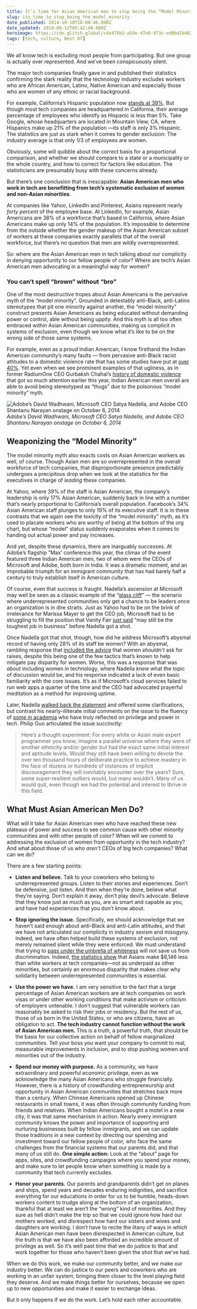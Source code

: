 ```yaml
---
title: It’s time for Asian American men to stop being the “Model Minority” in tech.
slug: its_time_to_stop_being_the_model_minority
date_published: 2014-10-10T18:00:46.000Z
date_updated: 2018-08-12T05:42:49.000Z
heroimage: https://cdn.glitch.global/c4e475b2-a54e-47e0-973c-ed0bd1b46262/green-switches.jpeg?v=1670197419105
tags: [tech, culture, Best Of]
---
```


We all know tech is excluding most people from participating. But one group is actually over represented. And we’ve been conspicuously silent.

The major tech companies finally gave in and published their statistics confirming the stark reality that the technology industry excludes workers who are African American, Latino, Native American and especially those who are women of any ethnic or racial background.

For example, California’s Hispanic population now [stands at 39%](http://www.pewresearch.org/fact-tank/2014/01/24/in-2014-latinos-will-surpass-whites-as-largest-racialethnic-group-in-california/). But though most tech companies are headquartered in California, their average percentage of employees who identify as Hispanic is less than 5%. Take Google, whose headquarters are located in Mountain View, CA, where Hispanics make up 21% of the population —its staff is only 3% Hispanic. The statistics are just as stark when it comes to gender exclusion: The industry average is that only 1/3 of employees are women.

Obviously, some will quibble about the correct basis for a proportional comparison, and whether we should compare to a state or a municipality or the whole country, and how to correct for factors like education. The statisticians are presumably busy with these concerns already.

But there’s one conclusion that is inescapable: **Asian American men who work in tech are benefitting from tech’s systematic exclusion of women and non-Asian minorities**.

At companies like Yahoo, LinkedIn and Pinterest, Asians represent nearly _forty percent_ of the employee base. At LinkedIn, for example, Asian Americans are 38% of a workforce that’s based in California, where Asian Americans make up only 14% of the population. It’s impossible to determine from the outside whether the gender makeup of the Asian American subset of workers at these companies exactly parallels that of the overall workforce, but there’s no question that men are wildly overrepresented.

So: where are the Asian American men in tech talking about our complicity in denying opportunity to our fellow people of color? Where are tech’s Asian American men advocating in a meaningful way for women?

### You can’t spell “brown” without “bro”

One of the most destructive tropes about Asian Americans is the pervasive myth of the “model minority”. Grounded in detestably anti-Black, anti-Latino stereotypes that pit one minority against another, the “model minority” construct presents Asian Americans as being educated without demanding power or control, able without being uppity. And this myth is all too often embraced within Asian American communities, making us complicit in systems of exclusion, even though we know what it’s like to be on the wrong side of those same systems.

For example, even as a proud Indian American, I know firsthand the Indian American community’s many faults — from pervasive anti-Black racist attitudes to a domestic violence rate that has some studies have put at [over 40%](http://www.americanbar.org/groups/domestic_violence/resources/statistics.html#south_asians). Yet even when we see prominent examples of that ugliness, as in former RadiumOne CEO Gurbaksh Chahal’s [history of domestic violence](http://www.newyorker.com/tech/elements/gurbaksh-chahals-ugly-revenge) that got so much attention earlier this year, Indian American men overall are able to avoid being stereotyped as “thugs” due to the poisonous “model minority” myth.

![Adobe’s David Wadhwani, Microsoft CEO Satya Nadella, and Adobe CEO Shantanu Narayan onstage on October 6, 2014](https://cdn.glitch.global/c4e475b2-a54e-47e0-973c-ed0bd1b46262/google-adobe.jpeg?v=1670197418667 "Adobe’s David Wadhwani, Microsoft CEO Satya Nadella, and Adobe CEO Shantanu Narayan onstage on October 6, 2014")
_Adobe’s David Wadhwani, Microsoft CEO Satya Nadella, and Adobe CEO Shantanu Narayan onstage on October 6, 2014_

## Weaponizing the “Model Minority”

The model minority myth also exacts costs on Asian American workers as well, of course. Though Asian men are so overrepresented in the overall workforce of tech companies, that disproportionate presence predictably undergoes a precipitous drop when we look at the statistics for the executives in charge of _leading_ these companies.

At Yahoo, where 39% of the staff is Asian American, the company’s leadership is only 17% Asian American, suddenly back in line with a number that’s nearly proportional to California’s overall population. Facebook’s 34% Asian American staff plunges to only 19% of its executive staff. It is in these contrasts that we again see the toxicity of the “model minority” myth, as it’s used to placate workers who are worthy of being at the bottom of the org chart, but whose “model” status suddenly evaporates when it comes to handing out actual power and pay increases.

And yet, despite these dynamics, there are inarguably successes. At Adobe’s flagship “Max’ conference this year, the climax of the event featured three Indian American men, two of whom were the CEOs of Microsoft and Adobe, both born in India. It was a dramatic moment, and an improbable triumph for an immigrant community that has had barely half a century to truly establish itself in American culture.

Of course, even that success is fraught. Nadella’s ascension at Microsoft may well be seen as a classic example of the “<a href="http://psychology.exeter.ac.uk/research/glasscliff/">glass cliff</a>” — the scenario where underrepresented communities only get a chance to be leaders once an organization is in dire straits. Just as Yahoo had to be on the brink of irrelevance for Marissa Mayer to get the CEO job, Microsoft had to be struggling to fill the position that Vanity Fair <a href="http://www.vanityfair.com/business/2014/11/satya-nadella-bill-gates-steve-ballmer-microsoft">just said</a> “may still be the toughest job in business” before Nadella got a shot.

Once Nadella got that shot, though, how did he address Microsoft’s abysmal record of having only 28% of its staff be women? With an abysmal, rambling response that <a href="http://readwrite.com/2014/10/09/nadella-women-dont-ask-for-raise">included the advice</a> that women _shouldn’t_ ask for raises, despite this being one of the few tactics that’s known to help mitigate pay disparity for women. Worse, this was a response that was _about_ including women in technology, where Nadella _knew_ what the topic of discussion would be, and his response indicated a lack of even basic familiarity with the core issues. It’s as if Microsoft’s cloud services failed to run web apps a quarter of the time and the CEO had advocated prayerful meditation as a method for improving uptime.

Later, Nadella <a href="http://recode.net/2014/10/09/microsoft-ceo-satya-nadella-on-women-gaffe-i-answered-that-question-completely-wrong/">walked back the statement</a> and offered some clarifications, but contrast his nearly-illiterate initial comments on the issue to the fluency of <a href="http://pgbovine.net/tech-privilege.htm">some in academia</a> who have truly reflected on privilege and power in tech. Philip Guo articulated the issue succinctly:

> Here’s a thought experiment: For every white or Asian male expert programmer you know, imagine a parallel universe where they were of another ethnicity and/or gender but had the exact same initial interest and aptitude levels. Would they still have been willing to devote the over ten thousand hours of deliberate practice to achieve mastery in the face of dozens or hundreds of instances of implicit discouragement they will inevitably encounter over the years? Sure, some super-resilient outliers would, but many wouldn’t. Many of us would quit, even though we had the potential and interest to thrive in this field.

## What Must Asian American Men Do?

What will it take for Asian American men who have reached these new plateaus of power and success to see common cause with other minority communities and with other people of color? When will we commit to addressing the exclusion of women from opportunity in the tech industry? And what about those of us who _aren’t_ CEOs of big tech companies? What can we do?

There are a few starting points:

* **Listen and believe.** Talk to your coworkers who belong to underrepresented groups. Listen to their stories and experiences. Don’t be defensive, just listen. And then when they’re done, believe what they’re saying. Don’t explain it away, don’t play devil’s advocate. Believe that they know just as much as you, are as smart and capable as you, and have had experiences that you don’t know about.

* **Stop ignoring the issue.** Specifically, we should acknowledge that we haven’t said enough about anti-Black and anti-Latin attitudes, and that we have not articulated our complicity in industry sexism and misogyny. Indeed, we have often helped build these systems of exclusion, not merely remained silent while they were enforced. We must understand that trying to <a href="http://america.aljazeera.com/opinions/2014/8/asian-americans-racecomplicitymodelminority.html">pass under the umbrella of whiteness</a> will not save us from discrimination. Indeed, <a href="http://www.usatoday.com/story/tech/2014/10/09/high-tech-pay-gap-hispanics-asians-african-americans/16606121/">the statistics show</a> that Asians make $8,146 less than white workers at tech companies—not as underpaid as other minorities, but certainly an enormous disparity that makes clear why solidarity between underrepresented communities is essential.

* **Use the power we have.** I am very sensitive to the fact that a large percentage of Asian American workers are at tech companies on work visas or under other working conditions that make activism or criticism of employers untenable. I don’t suggest that vulnerable workers can reasonably be asked to risk their jobs or residency. But the rest of us, those of us born in the United States, or who are citizens, have an obligation to act. **The tech industry cannot function without the work of Asian American men.** This is a truth, a powerful truth, that should be the basis for our collective action on behalf of fellow marginalized communities. Tell your boss you want your company to commit to real, measurable improvements in inclusion, and to stop pushing women and minorities out of the industry.

* **Spend our money with purpose.** As a community, we have extraordinary and powerful economic privilege, even as we acknowledge the many Asian Americans who struggle financially. However, there is a history of crowdfunding entrepreneurship and opportunity in Asian American communities that stretches back more than a century. When Chinese Americans opened up Chinese restaurants in small towns, it was often through community funding from friends and relatives. When Indian Americans bought a motel in a new city, it was that same mechanism in action. Nearly every immigrant community knows the power and importance of supporting and nurturing businesses built by fellow immigrants, and we can update those traditions in a new context by directing our spending and investment toward our fellow people of color, who face the same challenges from the financial systems that our parents did, and that many of us still do. **One simple action:** Look at the “about” page for apps, sites, and crowdfunding campaigns where you spend your money, and make sure to let people know when something is made by a community that tech currently excludes.

* **Honor your parents.** Our parents and grandparents didn’t get on planes and ships, spend years and decades enduring indignities, and sacrifice everything for our educations in order for us to be humble, heads-down workers content to trudge along at the bottom of an organization, thankful that at least we aren’t the “wrong” kind of minorities. And they sure as hell didn’t make the trip so that we could ignore how hard our mothers worked, and disrespect how hard our sisters and wives and daughters are working. I don’t have to recite the litany of ways in which Asian American men have been disrespected in American culture, but the truth is that we have also been afforded an incredible amount of privilege as well. So it’s well past time that we do justice to that and work together for those who haven’t been given the shot that we’ve had.

When we do this work, we make our community better, and we make our industry better. We can do justice to our peers and coworkers who are working in an unfair system, bringing them closer to the level playing field they deserve. And we make things better for ourselves, because we open up to new opportunities and make it easier to exchange ideas.

But it only happens if we do the work. Let’s hold each other accountable.
